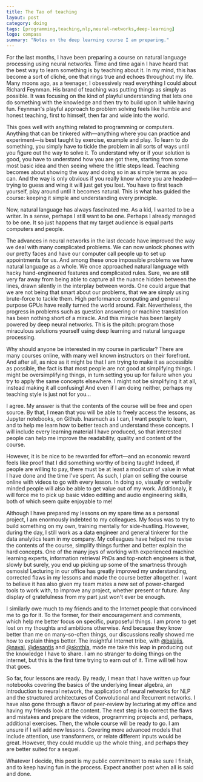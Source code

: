 ```yaml
---
title: The Tao of teaching
layout: post
category: doing
tags: [programming,teaching,nlp,neural-networks,deep-learning]
logo: compass
summary: "Notes on the deep learning course I am preparing."
---
```


For the last months, I have been preparing a course on natural language processing using neural networks. Time and time again I have heard that the best way to learn something is by teaching about it. In my mind, this has become a sort of cliché, one that rings true and echoes throughout my life. Many moons ago, as a teenager, I obsessively read everything I could about Richard Feynman. His brand of teaching was putting things as simply as possible. It was focusing on the kind of playful understanding that lets one do something with the knowledge and then try to build upon it while having fun. Feynman's playful approach to problem solving feels like humble and honest teaching, first to himself, then far and wide into the world.

This goes well with anything related to programming or computers. Anything that can be tinkered with—anything where you can practice and experiment—is best taught by exercise, example and play. To learn to do something, you simply have to tickle the problem in all sorts of ways until you figure out the way to solve it. To understand why or if your solution is good, you have to understand how you are got there, starting from some most basic idea and then seeing where the little steps lead. Teaching becomes about showing the way and doing so in as simple terms as you can. And the way is only obvious if you really know where you are headed—trying to guess and wing it will just get you lost. You have to first teach yourself, play around until it becomes natural. This is what has guided the course: keeping it simple and understanding every principle.

Now, natural language has always fascinated me. As a kid, I wanted to be a writer. In a sense, perhaps I still want to be one. Perhaps I already managed to be one. It so just happens that my target audience is equal parts computers and people.

The advances in neural networks in the last decade have improved the way we deal with many complicated problems. We can now unlock phones with our pretty faces and have our computer call people up to set up appointments for us. And among these once impossible problems we have natural language as a whole. We once approached natural language with hacky hand-engineered features and complicated rules. Sure, we are still very far away from being able to capture all the nuance hidden between the lines, drawn silently in the interplay between words. One could argue that we are not being that smart about our problems, that we are simply using brute-force to tackle them. High performance computing and general purpose GPUs have really turned the world around. Fair. Nevertheless, the progress in problems such as question answering or machine translation has been nothing short of a miracle. And this miracle has been largely powered by deep neural networks. This is the pitch: program those miraculous solutions yourself using deep learning and natural language processing.

Why should anyone be interested in my course in particular? There are many courses online, with many well known instructors on their forefront. And after all, as nice as it might be that I am trying to make it as accessible as possible, the fact is that most people are not good at simplifying things. I might be oversimplifying things, in turn setting you up for failure when you try to apply the same concepts elsewhere. I might not be simplifying it at all, instead making it all confusing! And even if I am doing neither, perhaps my teaching style is just not for you...

I agree. My answer is that the contents of the course will be free and open source. By that, I mean that you will be able to freely access the lessons, as Jupyter notebooks, on Github. Inasmuch as I can, I want people to learn, and to help me learn how to better teach and understand these concepts. I will include every learning material I have produced, so that interested people can help me improve the readability, quality and content of the course.

However, it is be nice to be rewarded for effort—and an economic reward feels like proof that I did something worthy of being taught! Indeed, if people are willing to pay, there must be at least a modicum of value in what I have done and the time I've spent. As such, I plan on selling the course online with videos to go with every lesson. In doing so, visually or verbally minded people will also be able to get value out of my work. Additionaly, it will force me to pick up basic video editting and audio engineering skills, both of which seem quite enjoyable to me!

Although I have prepared my lessons on my spare time as a personal project, I am enormously indebted to my colleagues. My focus was to try to build something on my own, training mentally for side-hustling. However, during the day, I still work as a data engineer and general tinkerer for the data analytics team in my company. My colleagues have helped me revise the contents of the course, simplify things further and better explain the hard concepts. One of the many joys of working with experienced machine learning experts, information retrieval PhDs and top-notch engineers is that, slowly but surely, you end up picking up some of the smartness through osmosis! Lecturing in our office has greatly improved my understanding, corrected flaws in my lessons and made the course better altogether. I want to believe it has also given my team mates a new set of power-charged tools to work with, to improve any project, whether present or future. Any display of gratefulness from my part just won't ever be enough.

I similarly owe much to my friends and to the Internet people that convinced me to go for it. To the former, for their encouragement and comments, which help me better focus on specific, purposeful things. I am prone to get lost on my thoughts and ambitions otherwise. And because they know better than me on many-so-often things, our discussions really showed me how to explain things better. The insightful Internet tribe, with [@balajis](https://twitter.com/balajis), [@naval](https://twitter.com/naval), [@desantis](https://twitter.com/desantis) and [@sknthla](https://twitter.com/sknthla), made me take this leap in producing out the knowledge I have to share. I am no stranger to doing things on the internet, but this is the first time trying to earn out of it. Time will tell how that goes.

So far, four lessons are ready. By ready, I mean that I have written up four notebooks covering the basics of the underlying linear algebra, an introduction to neural network, the application of neural networks for NLP and the structured architectures of Convolutional and Recurrent networks. I have also gone through a flavor of peer-review by lecturing at my office and having my friends look at the content. The next step is to correct the flaws and mistakes and prepare the videos, programming projects and, perhaps, additional exercises. Then, the whole course will be ready to go. I am unsure if I will add new lessons. Covering more advanced models that include attention, use transformers, or relate different inputs would be great. However, they could muddle up the whole thing, and perhaps they are better suited for a sequel. 

Whatever I decide, this post is my public commitment to make sure I finish, and to keep having fun in the process. Expect another post when all is said and done.
